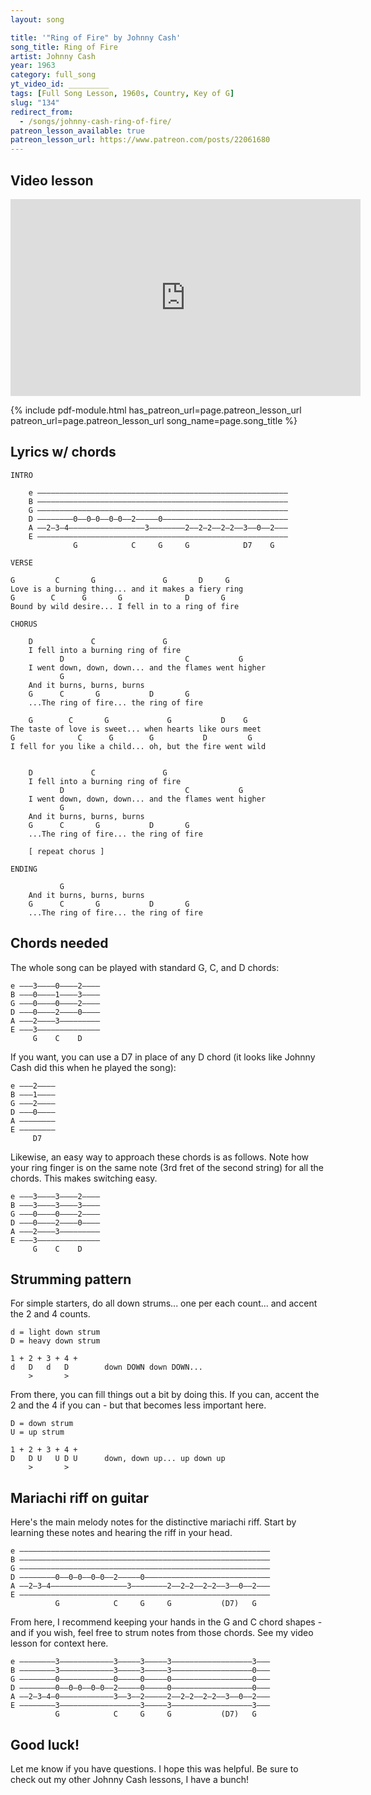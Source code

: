 ```yaml
---
layout: song

title: '"Ring of Fire" by Johnny Cash'
song_title: Ring of Fire
artist: Johnny Cash
year: 1963
category: full_song
yt_video_id: _________
tags: [Full Song Lesson, 1960s, Country, Key of G]
slug: "134"
redirect_from:
  - /songs/johnny-cash-ring-of-fire/
patreon_lesson_available: true
patreon_lesson_url: https://www.patreon.com/posts/22061680
---
```


## Video lesson

<iframe width="560" height="315" src="https://www.youtube.com/embed/8jvriKFA7-I?showinfo=0" frameborder="0" allowfullscreen></iframe>


{% include pdf-module.html has_patreon_url=page.patreon_lesson_url patreon_url=page.patreon_lesson_url song_name=page.song_title %}

## Lyrics w/ chords

    INTRO

        e ––––––––––––––––––––––––––––––––––––––––––––––––––––––––
        B ––––––––––––––––––––––––––––––––––––––––––––––––––––––––
        G ––––––––––––––––––––––––––––––––––––––––––––––––––––––––
        D ––––––––0––0–0––0–0––2–––––0––––––––––––––––––––––––––––
        A ––2–3–4–––––––––––––––––3––––––––2––2–2––2–2––3––0––2–––
        E ––––––––––––––––––––––––––––––––––––––––––––––––––––––––
                  G            C     G     G            D7    G    

    VERSE

    G         C       G               G       D     G
    Love is a burning thing... and it makes a fiery ring
    G        C      G       G              D       G
    Bound by wild desire... I fell in to a ring of fire

    CHORUS

        D             C               G
        I fell into a burning ring of fire
               D                           C           G
        I went down, down, down... and the flames went higher
               G                    
        And it burns, burns, burns
        G      C       G           D       G       
        ...The ring of fire... the ring of fire

        G        C       G             G           D    G
    The taste of love is sweet... when hearts like ours meet
    G              C      G        G           D         G
    I fell for you like a child... oh, but the fire went wild


        D             C               G
        I fell into a burning ring of fire
               D                           C           G
        I went down, down, down... and the flames went higher
               G                    
        And it burns, burns, burns
        G      C       G           D       G       
        ...The ring of fire... the ring of fire

        [ repeat chorus ]

    ENDING

               G                    
        And it burns, burns, burns
        G      C       G           D       G       
        ...The ring of fire... the ring of fire

## Chords needed

The whole song can be played with standard G, C, and D chords:

    e –––3––––0––––2––––
    B –––0––––1––––3––––
    G –––0––––0––––2––––
    D –––0––––2––––0––––
    A –––2––––3–––––––––
    E –––3––––––––––––––
         G    C    D

If you want, you can use a D7 in place of any D chord (it looks like Johnny Cash did this when he played the song):

    e –––2––––
    B –––1––––
    G –––2––––
    D –––0––––
    A ––––––––
    E ––––––––
         D7

Likewise, an easy way to approach these chords is as follows. Note how your ring finger is on the same note (3rd fret of the second string) for all the chords. This makes switching easy.

    e –––3––––3––––2––––
    B –––3––––3––––3––––
    G –––0––––0––––2––––
    D –––0––––2––––0––––
    A –––2––––3–––––––––
    E –––3––––––––––––––
         G    C    D

## Strumming pattern

For simple starters, do all down strums... one per each count... and accent the 2 and 4 counts.

    d = light down strum
    D = heavy down strum

    1 + 2 + 3 + 4 +
    d   D   d   D        down DOWN down DOWN...
        >       >

From there, you can fill things out a bit by doing this. If you can, accent the 2 and the 4 if you can - but that becomes less important here.

    D = down strum
    U = up strum

    1 + 2 + 3 + 4 +
    D   D U   U D U      down, down up... up down up
        >       >


## Mariachi riff on guitar

Here's the main melody notes for the distinctive mariachi riff. Start by learning these notes and hearing the riff in your head.

    e ––––––––––––––––––––––––––––––––––––––––––––––––––––––––
    B ––––––––––––––––––––––––––––––––––––––––––––––––––––––––
    G ––––––––––––––––––––––––––––––––––––––––––––––––––––––––
    D ––––––––0––0–0––0–0––2–––––0––––––––––––––––––––––––––––
    A ––2–3–4–––––––––––––––––3––––––––2––2–2––2–2––3––0––2–––
    E ––––––––––––––––––––––––––––––––––––––––––––––––––––––––
              G            C     G     G           (D7)   G    

From here, I recommend keeping your hands in the G and C chord shapes - and if you wish, feel free to strum notes from those chords. See my video lesson for context here.

    e ––––––––3––––––––––––3–––––3–––––3––––––––––––––––––3–––
    B ––––––––3––––––––––––3–––––3–––––3––––––––––––––––––0–––
    G ––––––––0––––––––––––0–––––0–––––0––––––––––––––––––0–––
    D ––––––––0––0–0––0–0––2–––––0–––––0––––––––––––––––––0–––
    A ––2–3–4–0––––––––––––3––3––2–––––2––2–2––2–2––3––0––2–––
    E ––––––––3––––––––––––––––––3–––––3––––––––––––––––––3–––
              G            C     G     G           (D7)   G   

## Good luck!

Let me know if you have questions. I hope this was helpful. Be sure to check out my other Johnny Cash lessons, I have a bunch!
